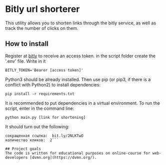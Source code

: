 # Bitly url shorterer

This utility allows you to shorten links through the bitly service, as well as track the number of clicks on them.
    
## How to install

Register at [bitly](https://app.bitly.com/) to receive an access token. in the script folder create the '.env' file. 
Write in it 

```BITLY_TOKEN='Bearer [access token]'```
	
Python3 should be already installed. Then use pip (or pip3, if there is a conflict with Python2) to install dependencies:

```pip install -r requirements.txt```
	
It is recommended to put dependencies in a virtual environment.
To run the script, enter in the command line:

```python main.py [link for shortening]```
	
It should turn out the following:

```(env) D:\self_soft\python\devman\API\bitly>python main.py https://dvmn.org/modules
сокращенная ссылка:  bit.ly/2NLKTwO
количество кликов:  2```
	
## Project goals
The code is written for educational purposes on online-course for web-developers [dvmn.org](https://dvmn.org/).
